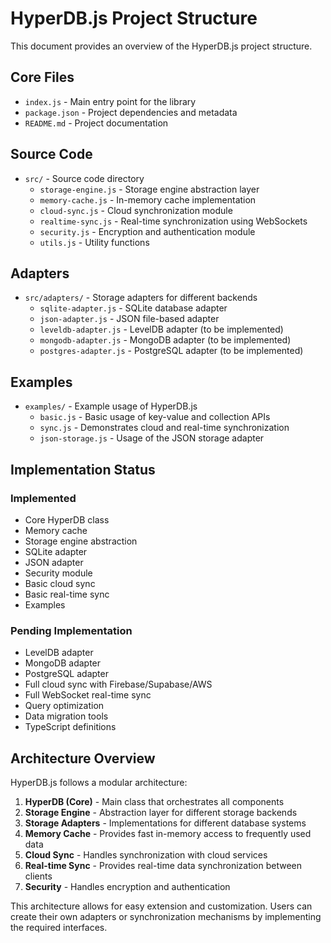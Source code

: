 # HyperDB.js Project Structure

This document provides an overview of the HyperDB.js project structure.

## Core Files

- `index.js` - Main entry point for the library
- `package.json` - Project dependencies and metadata
- `README.md` - Project documentation

## Source Code

- `src/` - Source code directory
  - `storage-engine.js` - Storage engine abstraction layer
  - `memory-cache.js` - In-memory cache implementation
  - `cloud-sync.js` - Cloud synchronization module
  - `realtime-sync.js` - Real-time synchronization using WebSockets
  - `security.js` - Encryption and authentication module
  - `utils.js` - Utility functions

## Adapters

- `src/adapters/` - Storage adapters for different backends
  - `sqlite-adapter.js` - SQLite database adapter
  - `json-adapter.js` - JSON file-based adapter
  - `leveldb-adapter.js` - LevelDB adapter (to be implemented)
  - `mongodb-adapter.js` - MongoDB adapter (to be implemented)
  - `postgres-adapter.js` - PostgreSQL adapter (to be implemented)

## Examples

- `examples/` - Example usage of HyperDB.js
  - `basic.js` - Basic usage of key-value and collection APIs
  - `sync.js` - Demonstrates cloud and real-time synchronization
  - `json-storage.js` - Usage of the JSON storage adapter

## Implementation Status

### Implemented
- Core HyperDB class
- Memory cache
- Storage engine abstraction
- SQLite adapter
- JSON adapter
- Security module
- Basic cloud sync
- Basic real-time sync
- Examples

### Pending Implementation
- LevelDB adapter
- MongoDB adapter
- PostgreSQL adapter
- Full cloud sync with Firebase/Supabase/AWS
- Full WebSocket real-time sync
- Query optimization
- Data migration tools
- TypeScript definitions

## Architecture Overview

HyperDB.js follows a modular architecture:

1. **HyperDB (Core)** - Main class that orchestrates all components
2. **Storage Engine** - Abstraction layer for different storage backends
3. **Storage Adapters** - Implementations for different database systems
4. **Memory Cache** - Provides fast in-memory access to frequently used data
5. **Cloud Sync** - Handles synchronization with cloud services
6. **Real-time Sync** - Provides real-time data synchronization between clients
7. **Security** - Handles encryption and authentication

This architecture allows for easy extension and customization. Users can create their own adapters or synchronization mechanisms by implementing the required interfaces. 